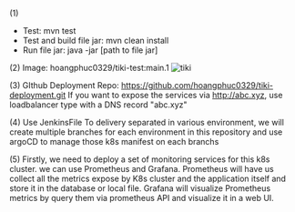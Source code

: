 (1)
- Test: mvn test
- Test and build file jar: mvn clean install
- Run file jar: java -jar [path to file jar]

(2) Image: hoangphuc0329/tiki-test:main.1
![tiki](https://user-images.githubusercontent.com/13900550/111077962-cfb59480-8525-11eb-96c5-71c2debda6fd.PNG)

(3) GIthub Deployment Repo: https://github.com/hoangphuc0329/tiki-deployment.git
    If you want to expose the services via http://abc.xyz, use loadbalancer type with a DNS record "abc.xyz"
    
(4) Use JenkinsFile
    To delivery separated in various environment, we will create multiple branches for each environment in this repository and use argoCD to manage those k8s manifest on each branchs
    
(5) Firstly, we need to deploy a set of monitoring services for this k8s cluster. we can use Prometheus and Grafana.
    Prometheus will have us collect all the metrics expose by K8s cluster and the application itself and store it in the database or local file.
    Grafana will visualize Prometheus metrics by query them via prometheus API and visualize it in a web UI.
